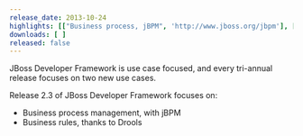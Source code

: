 ```yaml
---
release_date: 2013-10-24
highlights: [["Business process, jBPM", 'http://www.jboss.org/jbpm'], ["Rules, Drools", 'http://drools.org']  ]
downloads: [ ]
released: false
---
```


JBoss Developer Framework is use case focused, and every tri-annual release focuses on two new use cases.

Release 2.3 of JBoss Developer Framework focuses on:

* Business process management, with jBPM
* Business rules, thanks to Drools

